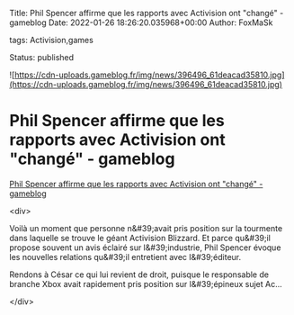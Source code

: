 Title: Phil Spencer affirme que les rapports avec Activision ont &#34;changé&#34; - gameblog
Date: 2022-01-26 18:26:20.035968+00:00
Author: FoxMaSk 

tags: Activision,games

Status: published


![https://cdn-uploads.gameblog.fr/img/news/396496_61deacad35810.jpg](https://cdn-uploads.gameblog.fr/img/news/396496_61deacad35810.jpg)


# Phil Spencer affirme que les rapports avec Activision ont &#34;changé&#34; - gameblog

[Phil Spencer affirme que les rapports avec Activision ont &#34;changé&#34; - gameblog](https://www.gameblog.fr/jeu-video/ed/news/phil-spencer-affirme-que-les-rapports-entre-microsoft-et-activision-ont-change-396496?utm_source=RSS)

&lt;div&gt;

Voilà un moment que personne n\&#39;avait pris position sur la tourmente
dans laquelle se trouve le géant Activision Blizzard. Et parce qu\&#39;il
propose souvent un avis éclairé sur l\&#39;industrie, Phil Spencer évoque
les nouvelles relations qu\&#39;il entretient avec l\&#39;éditeur.

Rendons à César ce qui lui revient de droit, puisque le responsable de
branche Xbox avait rapidement pris position sur l\&#39;épineux sujet Ac...

&lt;/div&gt;
